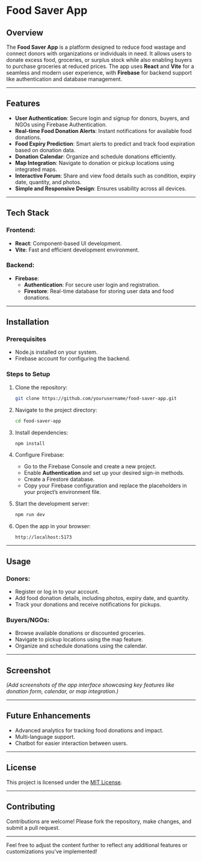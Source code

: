 # Food Saver App  

## Overview  
The **Food Saver App** is a platform designed to reduce food wastage and connect donors with organizations or individuals in need. It allows users to donate excess food, groceries, or surplus stock while also enabling buyers to purchase groceries at reduced prices. The app uses **React** and **Vite** for a seamless and modern user experience, with **Firebase** for backend support like authentication and database management.

---

## Features  
- **User Authentication**: Secure login and signup for donors, buyers, and NGOs using Firebase Authentication.  
- **Real-time Food Donation Alerts**: Instant notifications for available food donations.  
- **Food Expiry Prediction**: Smart alerts to predict and track food expiration based on donation data.  
- **Donation Calendar**: Organize and schedule donations efficiently.  
- **Map Integration**: Navigate to donation or pickup locations using integrated maps.  
- **Interactive Forum**: Share and view food details such as condition, expiry date, quantity, and photos.  
- **Simple and Responsive Design**: Ensures usability across all devices.  

---

## Tech Stack  
### Frontend:  
- **React**: Component-based UI development.  
- **Vite**: Fast and efficient development environment.  

### Backend:  
- **Firebase**:  
  - **Authentication**: For secure user login and registration.  
  - **Firestore**: Real-time database for storing user data and food donations.  

---

## Installation  

### Prerequisites  
- Node.js installed on your system.  
- Firebase account for configuring the backend.  

### Steps to Setup  

1. Clone the repository:  
   ```bash  
   git clone https://github.com/yourusername/food-saver-app.git  
   ```  

2. Navigate to the project directory:  
   ```bash  
   cd food-saver-app  
   ```  

3. Install dependencies:  
   ```bash  
   npm install  
   ```  

4. Configure Firebase:  
   - Go to the Firebase Console and create a new project.  
   - Enable **Authentication** and set up your desired sign-in methods.  
   - Create a Firestore database.  
   - Copy your Firebase configuration and replace the placeholders in your project’s environment file.  

5. Start the development server:  
   ```bash  
   npm run dev  
   ```  

6. Open the app in your browser:  
   ```  
   http://localhost:5173  
   ```  

---

## Usage  

### Donors:  
- Register or log in to your account.  
- Add food donation details, including photos, expiry date, and quantity.  
- Track your donations and receive notifications for pickups.  

### Buyers/NGOs:  
- Browse available donations or discounted groceries.  
- Navigate to pickup locations using the map feature.  
- Organize and schedule donations using the calendar.  

---

## Screenshot  
*(Add screenshots of the app interface showcasing key features like donation form, calendar, or map integration.)*  

---

## Future Enhancements  
- Advanced analytics for tracking food donations and impact.  
- Multi-language support.  
- Chatbot for easier interaction between users.  

---

## License  
This project is licensed under the [MIT License](LICENSE).  

---

## Contributing  
Contributions are welcome! Please fork the repository, make changes, and submit a pull request.  

---

Feel free to adjust the content further to reflect any additional features or customizations you've implemented!
